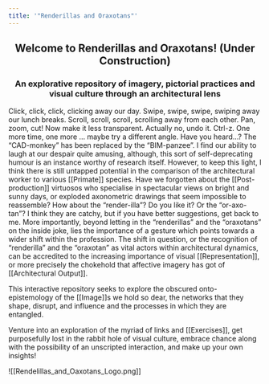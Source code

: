 ```yaml
---
title: '"Renderillas and Oraxotans"'
---
```

 ## <p align= "center">Welcome to Renderillas and Oraxotans!  (Under Construction)</p>
 ### <p align= "center"> An explorative repository of imagery, pictorial practices and visual culture through an architectural lens</p>
  Click, click, click, clicking away our day. Swipe, swipe, swipe, swiping away our lunch breaks. Scroll, scroll, scroll, scrolling away from each other. Pan, zoom, cut! Now make it less transparent. Actually no, undo it. Ctrl-z. One more time, one more … maybe try a different angle. Have you heard…? The “CAD-monkey” has been replaced by the “BIM-panzee”. I find our ability to laugh at our despair quite amusing, although, this sort of self-deprecating humour is an instance worthy of research itself. However, to keep this light, I think there is still untapped potential in the comparison of the architectural worker to various [[Primate]] species. Have we forgotten about the [[Post-production]] virtuosos who specialise in spectacular views on bright and sunny days, or exploded axonometric drawings that seem impossible to reassemble? How about the “render-illa”? Do you like it? Or the “or-axo-tan”? I think they are catchy, but if you have better suggestions, get back to me. More importantly, beyond letting in the “renderillas” and the “oraxotans” on the inside joke, lies the importance of a gesture which points towards a wider shift within the profession. The shift in question, or the recognition of “renderilla” and the “oraxotan” as vital actors within architectural dynamics, can be accredited to the increasing importance of visual [[Representation]], or more precisely the chokehold that affective imagery has got of [[Architectural Output]]. 

  This interactive repository seeks to explore the obscured onto-epistemology of the [[Image]]s we hold so dear, the networks that they shape, disrupt, and influence and the processes in which they are entangled.

  Venture into an exploration of the myriad of links and [[Exercises]], get purposefully lost in the rabbit hole of visual culture, embrace chance along with the possibility of an unscripted interaction, and make up your own insights! 

![[Rendelillas_and_Oaxotans_Logo.png]]


